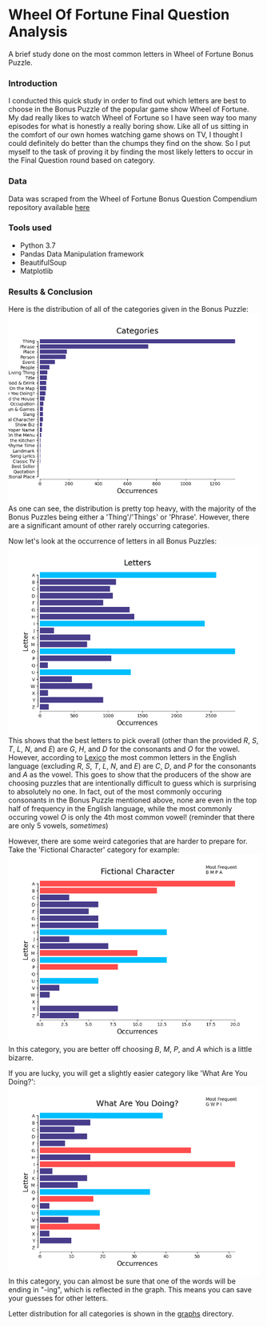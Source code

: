 # Wheel Of Fortune Final Question Analysis
A brief study done on the most common letters in Wheel of Fortune Bonus Puzzle.

### Introduction
I conducted this quick study in order to find out which letters are best to choose in the Bonus Puzzle of the popular game show Wheel of Fortune. My dad really likes to watch Wheel of Fortune so I have seen way too many episodes for what is honestly a really boring show. Like all of us sitting in the comfort of our own homes watching game shows on TV, I thought I could definitely do better than the chumps they find on the show. So I put myself to the task of proving it by finding the most likely letters to occur in the Final Question round based on category.

### Data
Data was scraped from the Wheel of Fortune Bonus Question Compendium repository available [here](http://www.angelfire.com/mi4/malldirectories/wheel/wheelbonus.html)

### Tools used
- Python 3.7
- Pandas Data Manipulation framework
- BeautifulSoup
- Matplotlib

### Results & Conclusion
Here is the distribution of all of the categories given in the Bonus Puzzle:
![categories](graphs/Categories.png)  
As one can see, the distribution is pretty top heavy, with the majority of the Bonus Puzzles being either a 'Thing'/'Things' or 'Phrase'. However, there are a significant amount of other rarely occurring categories.

Now let's look at the occurrence of letters in all Bonus Puzzles:
![letter](graphs/Letters.png)  
This shows that the best letters to pick overall (other than the provided *R*, *S*, *T*, *L*, *N*, and *E*) are *G*, *H*, and *D* for the consonants and *O* for the vowel. However, according to [Lexico](https://www.lexico.com/explore/which-letters-are-used-most) the most common letters in the English language (excluding *R*, *S*, *T*, *L*, *N*, and *E*) are *C*, *D*, and *P* for the consonants and *A* as the vowel. This goes to show that the producers of the show are choosing puzzles that are intentionally difficult to guess which is surprising to absolutely no one. In fact, out of the most commonly occuring consonants in the Bonus Puzzle mentioned above, none are even in the top half of frequency in the English language, while the most commonly occuring vowel *O* is only the 4th most common vowel! (reminder that there are only 5 vowels, *sometimes*)

However, there are some weird categories that are harder to prepare for. Take the 'Fictional Character' category for example:
![Fictional Character](graphs/Fictional_Character.png)  
In this category, you are better off choosing *B*, *M*, *P*, and *A* which is a little bizarre.

If you are lucky, you will get a slightly easier category like 'What Are You Doing?':
![What Are You Doing?](graphs/What_Are_You_Doing%3F.png)  
In this category, you can almost be sure that one of the words will be ending in "-ing", which is reflected in the graph. This means you can save your guesses for other letters.

Letter distribution for all categories is shown in the [graphs](graphs/) directory.
